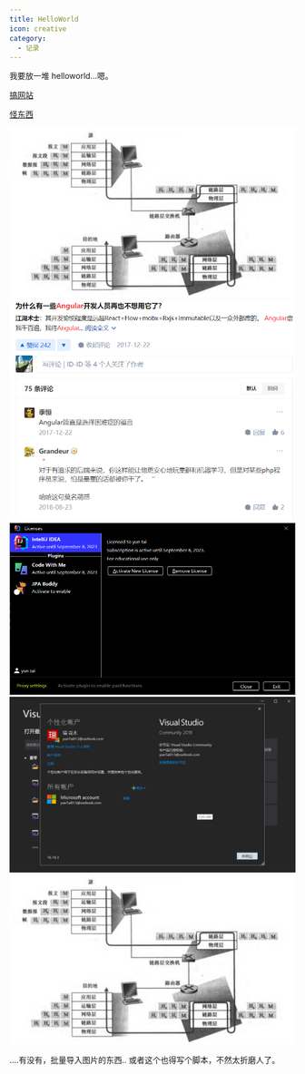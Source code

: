 ```yaml
---
title: HelloWorld
icon: creative
category:
  - 记录
---
```


我要放一堆 helloworld...嗯。

[搞网站](beginning.md)

[怪东西](strange-things.md)

![1](./screenshots/QQ%E6%88%AA%E5%9B%BE20220906073236.png)
![2](./screenshots/QQ%E6%88%AA%E5%9B%BE20220908100005.png)
![3](./screenshots/QQ%E6%88%AA%E5%9B%BE20220909183128.png)
![4](./screenshots/QQ%E6%88%AA%E5%9B%BE20220911212807.png)
![5](./screenshots/QQ截图20220906073236.png)

....有没有，批量导入图片的东西..
或者这个也得写个脚本，不然太折磨人了。
